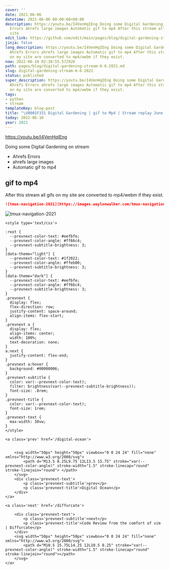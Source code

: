 ```yaml
---
cover: ''
date: 2021-06-06
datetime: 2021-06-06 00:00:00+00:00
description: https://youtu.be/I4VenHqIEng Doing some Digital Gardening on stream Ahrefs
  Errors ahrefs large images Automatic gif to mp4 After this stream all gifs on my
  site
edit_link: https://github.com/edit/main/pages/blog/digital-gardening-stream-6-6-2021.md
jinja: false
long_description: https://youtu.be/I4VenHqIEng Doing some Digital Gardening on stream
  Ahrefs Errors ahrefs large images Automatic gif to mp4 After this stream all gifs
  on my site are converted to mp4/webm if they exist.
now: 2022-06-10 02:38:55.572926
path: pages/blog/digital-gardening-stream-6-6-2021.md
slug: digital-gardening-stream-6-6-2021
status: published
super_description: https://youtu.be/I4VenHqIEng Doing some Digital Gardening on stream
  Ahrefs Errors ahrefs large images Automatic gif to mp4 After this stream all gifs
  on my site are converted to mp4/webm if they exist.
tags:
- python
- stream
templateKey: blog-post
title: "\U0001F331 Digital Gardening | gif to Mp4 | Stream replay June 4, 2021"
today: 2022-06-10
year: 2021
---
```


https://youtu.be/I4VenHqIEng

Doing some Digital Gardening on stream

* Ahrefs Errors
* ahrefs large images
* Automatic gif to mp4

## gif to mp4

After this stream all gifs on my site are converted to mp4/webm if they exist.

``` markdown
![tmux-navigation-2021](https://images.waylonwalker.com/tmux-navigation-2021.gif)
```

![tmux-navigation-2021](https://images.waylonwalker.com/tmux-navigation-2021.gif)
<div class='prevnext'>

    <style type='text/css'>

    :root {
      --prevnext-color-text: #eefbfe;
      --prevnext-color-angle: #ff66c4;
      --prevnext-subtitle-brightness: 3;
    }
    [data-theme="light"] {
      --prevnext-color-text: #1f2022;
      --prevnext-color-angle: #ffeb00;
      --prevnext-subtitle-brightness: 3;
    }
    [data-theme="dark"] {
      --prevnext-color-text: #eefbfe;
      --prevnext-color-angle: #ff66c4;
      --prevnext-subtitle-brightness: 3;
    }
    .prevnext {
      display: flex;
      flex-direction: row;
      justify-content: space-around;
      align-items: flex-start;
    }
    .prevnext a {
      display: flex;
      align-items: center;
      width: 100%;
      text-decoration: none;
    }
    a.next {
      justify-content: flex-end;
    }
    .prevnext a:hover {
      background: #00000006;
    }
    .prevnext-subtitle {
      color: var(--prevnext-color-text);
      filter: brightness(var(--prevnext-subtitle-brightness));
      font-size: .8rem;
    }
    .prevnext-title {
      color: var(--prevnext-color-text);
      font-size: 1rem;
    }
    .prevnext-text {
      max-width: 30vw;
    }
    </style>
    
    <a class='prev' href='/digital-ocean'>
    

        <svg width="50px" height="50px" viewbox="0 0 24 24" fill="none" xmlns="http://www.w3.org/2000/svg">
            <path d="M13.5 8.25L9.75 12L13.5 15.75" stroke="var(--prevnext-color-angle)" stroke-width="1.5" stroke-linecap="round" stroke-linejoin="round"> </path>
        </svg>
        <div class='prevnext-text'>
            <p class='prevnext-subtitle'>prev</p>
            <p class='prevnext-title'>Digital Ocean</p>
        </div>
    </a>
    
    <a class='next' href='/diffurcate'>
    
        <div class='prevnext-text'>
            <p class='prevnext-subtitle'>next</p>
            <p class='prevnext-title'>Code Review from the comfort of vim | Diffurcate</p>
        </div>
        <svg width="50px" height="50px" viewbox="0 0 24 24" fill="none" xmlns="http://www.w3.org/2000/svg">
            <path d="M10.5 15.75L14.25 12L10.5 8.25" stroke="var(--prevnext-color-angle)" stroke-width="1.5" stroke-linecap="round" stroke-linejoin="round"></path>
        </svg>
    </a>
  </div>